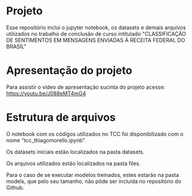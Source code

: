# Projeto

Esse repositório inclui o jupyter notebook, os datasets e demais arquivos utilizados no trabalho de conclusão de curso intitulado "CLASSIFICAÇÃO DE SENTIMENTOS EM MENSAGENS ENVIADAS À RECEITA FEDERAL DO BRASIL"

# Apresentação do projeto
Para assistir o vídeo de apresentação sucinta do projeto acesse:
https://youtu.be/J088eMT4mG4 


# Estrutura de arquivos

O notebook com os códigos utilizados no TCC foi disponibilizado com o nome "tcc_thiagomorello.ipynb".

Os datasets iniciais estão localizados na pasta datasets.

Os arquivos utilizados estão localizados na pasta files.

Para o caso de se executar modelos treinados, estes estarão na pasta models, que pelo seu tamanho, não pôde ser incluída no repositório do Github.
